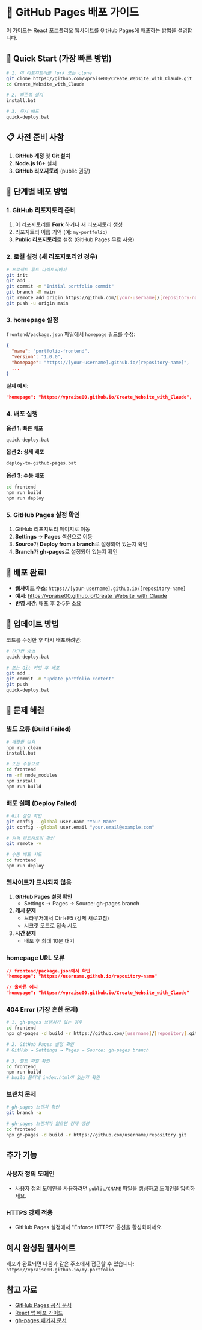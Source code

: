# 🚀 GitHub Pages 배포 가이드

이 가이드는 React 포트폴리오 웹사이트를 GitHub Pages에 배포하는 방법을 설명합니다.

## 🎯 Quick Start (가장 빠른 방법)

```bash
# 1. 이 리포지토리를 fork 또는 clone
git clone https://github.com/vpraise00/Create_Website_with_Claude.git
cd Create_Website_with_Claude

# 2. 의존성 설치
install.bat

# 3. 즉시 배포
quick-deploy.bat
```

## 📋 사전 준비 사항

1. **GitHub 계정** 및 **Git 설치**
2. **Node.js 16+** 설치
3. **GitHub 리포지토리** (public 권장)

## 📝 단계별 배포 방법

### 1. GitHub 리포지토리 준비
1. 이 리포지토리를 **Fork** 하거나 새 리포지토리 생성
2. 리포지토리 이름 기억 (예: `my-portfolio`)
3. **Public 리포지토리**로 설정 (GitHub Pages 무료 사용)

### 2. 로컬 설정 (새 리포지토리인 경우)
```bash
# 프로젝트 루트 디렉토리에서
git init
git add .
git commit -m "Initial portfolio commit"
git branch -M main
git remote add origin https://github.com/[your-username]/[repository-name].git
git push -u origin main
```

### 3. homepage 설정
`frontend/package.json` 파일에서 `homepage` 필드를 수정:
```json
{
  "name": "portfolio-frontend",
  "version": "1.0.0",
  "homepage": "https://[your-username].github.io/[repository-name]",
  ...
}
```

**실제 예시:**
```json
"homepage": "https://vpraise00.github.io/Create_Website_with_Claude",
```

### 4. 배포 실행

**옵션 1: 빠른 배포**
```bash
quick-deploy.bat
```

**옵션 2: 상세 배포**
```bash
deploy-to-github-pages.bat
```

**옵션 3: 수동 배포**
```bash
cd frontend
npm run build
npm run deploy
```

### 5. GitHub Pages 설정 확인
1. GitHub 리포지토리 페이지로 이동
2. **Settings** → **Pages** 섹션으로 이동
3. **Source**가 **Deploy from a branch**로 설정되어 있는지 확인
4. **Branch**가 **gh-pages**로 설정되어 있는지 확인

## 🎉 배포 완료!

- **웹사이트 주소**: `https://[your-username].github.io/[repository-name]`
- **예시**: https://vpraise00.github.io/Create_Website_with_Claude
- **반영 시간**: 배포 후 2-5분 소요

## 🔄 업데이트 방법

코드를 수정한 후 다시 배포하려면:

```bash
# 간단한 방법
quick-deploy.bat

# 또는 Git 커밋 후 배포
git add .
git commit -m "Update portfolio content"
git push
quick-deploy.bat
```

## 🚨 문제 해결

### 빌드 오류 (Build Failed)
```bash
# 깨끗한 설치
npm run clean
install.bat

# 또는 수동으로
cd frontend
rm -rf node_modules
npm install
npm run build
```

### 배포 실패 (Deploy Failed)
```bash
# Git 설정 확인
git config --global user.name "Your Name"
git config --global user.email "your.email@example.com"

# 원격 리포지토리 확인
git remote -v

# 수동 배포 시도
cd frontend
npm run deploy
```

### 웹사이트가 표시되지 않음
1. **GitHub Pages 설정 확인**
   - Settings → Pages → Source: gh-pages branch
2. **캐시 문제**
   - 브라우저에서 Ctrl+F5 (강제 새로고침)
   - 시크릿 모드로 접속 시도
3. **시간 문제**
   - 배포 후 최대 10분 대기

### homepage URL 오류
```json
// frontend/package.json에서 확인
"homepage": "https://username.github.io/repository-name"

// 올바른 예시
"homepage": "https://vpraise00.github.io/Create_Website_with_Claude"
```

### 404 Error (가장 흔한 문제)
```bash
# 1. gh-pages 브랜치가 없는 경우
cd frontend
npx gh-pages -d build -r https://github.com/[username]/[repository].git

# 2. GitHub Pages 설정 확인
# GitHub → Settings → Pages → Source: gh-pages branch

# 3. 빌드 파일 확인
cd frontend
npm run build
# build 폴더에 index.html이 있는지 확인
```

### 브랜치 문제
```bash
# gh-pages 브랜치 확인
git branch -a

# gh-pages 브랜치가 없으면 강제 생성
cd frontend
npx gh-pages -d build -r https://github.com/username/repository.git
```

## 추가 기능

### 사용자 정의 도메인
- 사용자 정의 도메인을 사용하려면 `public/CNAME` 파일을 생성하고 도메인을 입력하세요.

### HTTPS 강제 적용
- GitHub Pages 설정에서 "Enforce HTTPS" 옵션을 활성화하세요.

## 예시 완성된 웹사이트

배포가 완료되면 다음과 같은 주소에서 접근할 수 있습니다:
`https://vpraise00.github.io/my-portfolio`

## 참고 자료

- [GitHub Pages 공식 문서](https://pages.github.com/)
- [React 앱 배포 가이드](https://create-react-app.dev/docs/deployment/#github-pages)
- [gh-pages 패키지 문서](https://www.npmjs.com/package/gh-pages)
